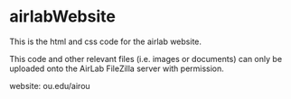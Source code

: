 # airlabWebsite

This is the html and css code for the airlab website. 

This code and other relevant files (i.e. images or documents) can only be uploaded onto the AirLab FileZilla server with permission. 

website: ou.edu/airou